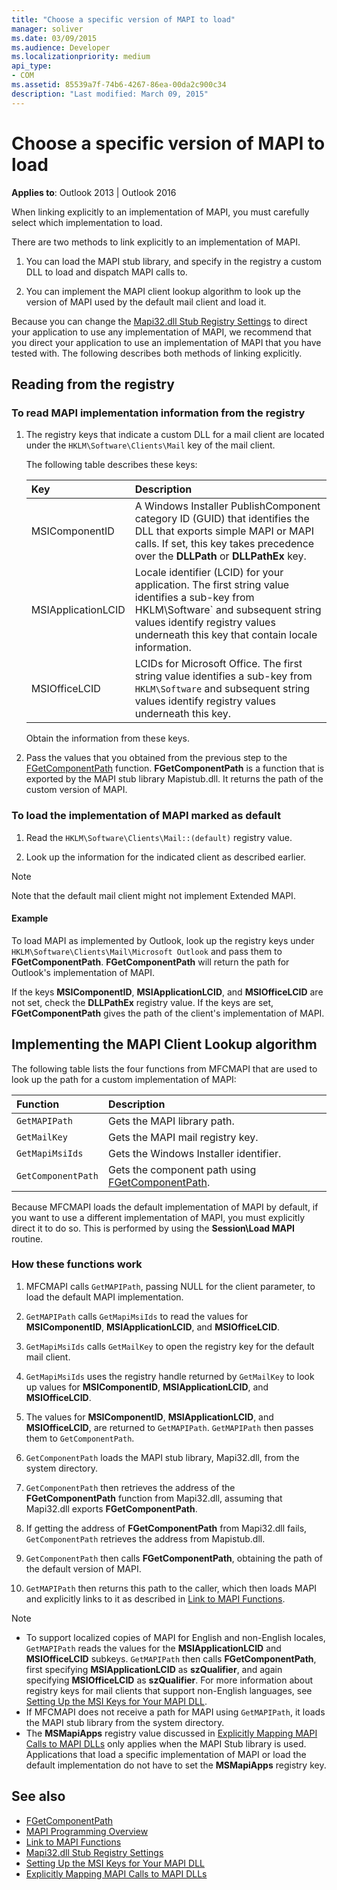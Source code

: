 ```yaml
---
title: "Choose a specific version of MAPI to load"
manager: soliver
ms.date: 03/09/2015
ms.audience: Developer
ms.localizationpriority: medium
api_type:
- COM
ms.assetid: 85539a7f-74b6-4267-86ea-00da2c900c34
description: "Last modified: March 09, 2015"
---
```


# Choose a specific version of MAPI to load

**Applies to**: Outlook 2013 | Outlook 2016
  
When linking explicitly to an implementation of MAPI, you must carefully select which implementation to load.
  
There are two methods to link explicitly to an implementation of MAPI.
  
1. You can load the MAPI stub library, and specify in the registry a custom DLL to load and dispatch MAPI calls to.

2. You can implement the MAPI client lookup algorithm to look up the version of MAPI used by the default mail client and load it.

Because you can change the [Mapi32.dll Stub Registry Settings](https://msdn.microsoft.com/library/ms531218%28EXCHG.10%29.aspx) to direct your application to use any implementation of MAPI, we recommend that you direct your application to use an implementation of MAPI that you have tested with. The following describes both methods of linking explicitly.
  
## Reading from the registry

### To read MAPI implementation information from the registry

1. The registry keys that indicate a custom DLL for a mail client are located under the `HKLM\Software\Clients\Mail` key of the mail client.

   The following table describes these keys:

   |**Key**|**Description**|
   |:-----|:-----|
   |MSIComponentID  <br/> |A Windows Installer PublishComponent category ID (GUID) that identifies the DLL that exports simple MAPI or MAPI calls. If set, this key takes precedence over the **DLLPath** or **DLLPathEx** key. |
   |MSIApplicationLCID  <br/> |Locale identifier (LCID) for your application. The first string value identifies a sub-key from  HKLM\Software` and subsequent string values identify registry values underneath this key that contain locale information. |
   |MSIOfficeLCID  <br/> |LCIDs for Microsoft Office. The first string value identifies a sub-key from `HKLM\Software` and subsequent string values identify registry values underneath this key. |

   Obtain the information from these keys.

2. Pass the values that you obtained from the previous step to the [FGetComponentPath](fgetcomponentpath.md) function. **FGetComponentPath** is a function that is exported by the MAPI stub library Mapistub.dll. It returns the path of the custom version of MAPI.

### To load the implementation of MAPI marked as default

1. Read the `HKLM\Software\Clients\Mail::(default)` registry value.

2. Look up the information for the indicated client as described earlier.

> [!NOTE]
> Note that the default mail client might not implement Extended MAPI.
  
#### Example

To load MAPI as implemented by Outlook, look up the registry keys under `HKLM\Software\Clients\Mail\Microsoft Outlook` and pass them to **FGetComponentPath**. **FGetComponentPath** will return the path for Outlook's implementation of MAPI.
  
If the keys **MSIComponentID**, **MSIApplicationLCID**, and **MSIOfficeLCID** are not set, check the **DLLPathEx** registry value. If the keys are set, **FGetComponentPath** gives the path of the client's implementation of MAPI.
  
## Implementing the MAPI Client Lookup algorithm

The following table lists the four functions from MFCMAPI that are used to look up the path for a custom implementation of MAPI:
  
|**Function**|**Description**|
|:-----|:-----|
| `GetMAPIPath` <br/> |Gets the MAPI library path. |
| `GetMailKey` <br/> |Gets the MAPI mail registry key. |
| `GetMapiMsiIds` <br/> |Gets the Windows Installer identifier. |
| `GetComponentPath` <br/> |Gets the component path using [FGetComponentPath](fgetcomponentpath.md). |

Because MFCMAPI loads the default implementation of MAPI by default, if you want to use a different implementation of MAPI, you must explicitly direct it to do so. This is performed by using the **Session\Load MAPI** routine.
  
### How these functions work

1. MFCMAPI calls `GetMAPIPath`, passing NULL for the client parameter, to load the default MAPI implementation.

2. `GetMAPIPath` calls `GetMapiMsiIds` to read the values for **MSIComponentID**, **MSIApplicationLCID**, and **MSIOfficeLCID**.

3. `GetMapiMsiIds` calls `GetMailKey` to open the registry key for the default mail client.

4. `GetMapiMsiIds` uses the registry handle returned by `GetMailKey` to look up values for **MSIComponentID**, **MSIApplicationLCID**, and **MSIOfficeLCID**.

5. The values for **MSIComponentID**, **MSIApplicationLCID**, and **MSIOfficeLCID**, are returned to `GetMAPIPath`. `GetMAPIPath` then passes them to `GetComponentPath`.

6. `GetComponentPath` loads the MAPI stub library, Mapi32.dll, from the system directory.

7. `GetComponentPath` then retrieves the address of the **FGetComponentPath** function from Mapi32.dll, assuming that Mapi32.dll exports **FGetComponentPath**.

8. If getting the address of **FGetComponentPath** from Mapi32.dll fails, `GetComponentPath` retrieves the address from Mapistub.dll.

9. `GetComponentPath` then calls **FGetComponentPath**, obtaining the path of the default version of MAPI.

10. `GetMAPIPath` then returns this path to the caller, which then loads MAPI and explicitly links to it as described in [Link to MAPI Functions](how-to-link-to-mapi-functions.md).

> [!NOTE]
>
> - To support localized copies of MAPI for English and non-English locales, `GetMAPIPath` reads the values for the **MSIApplicationLCID** and **MSIOfficeLCID** subkeys. `GetMAPIPath` then calls **FGetComponentPath**, first specifying **MSIApplicationLCID** as **szQualifier**, and again specifying **MSIOfficeLCID** as **szQualifier**. For more information about registry keys for mail clients that support non-English languages, see [Setting Up the MSI Keys for Your MAPI DLL](https://msdn.microsoft.com/library/ee909494%28VS.85%29.aspx).
> - If MFCMAPI does not receive a path for MAPI using `GetMAPIPath`, it loads the MAPI stub library from the system directory.
> - The **MSMapiApps** registry value discussed in [Explicitly Mapping MAPI Calls to MAPI DLLs](https://msdn.microsoft.com/library/ee909490%28VS.85%29.aspx) only applies when the MAPI Stub library is used. Applications that load a specific implementation of MAPI or load the default implementation do not have to set the **MSMapiApps** registry key.

## See also

- [FGetComponentPath](fgetcomponentpath.md)
- [MAPI Programming Overview](mapi-programming-overview.md)
- [Link to MAPI Functions](how-to-link-to-mapi-functions.md)
- [Mapi32.dll Stub Registry Settings](https://msdn.microsoft.com/library/ms531218%28EXCHG.10%29.aspx)
- [Setting Up the MSI Keys for Your MAPI DLL](https://msdn.microsoft.com/library/ee909494%28VS.85%29.aspx)
- [Explicitly Mapping MAPI Calls to MAPI DLLs](https://msdn.microsoft.com/library/ee909490%28VS.85%29.aspx)
